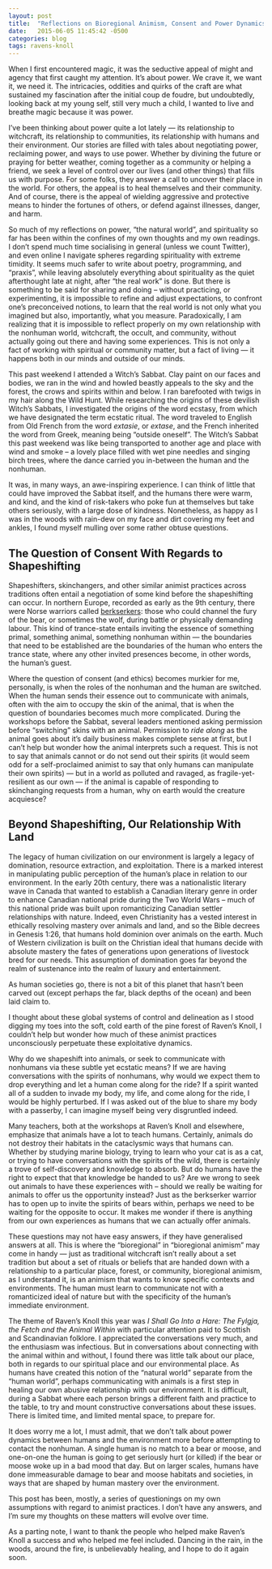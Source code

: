 ```yaml
---
layout: post
title:  "Reflections on Bioregional Animism, Consent and Power Dynamics (Raven’s Knoll 2015)"
date:   2015-06-05 11:45:42 -0500
categories: blog
tags: ravens-knoll
---
```


When I first encountered magic, it was the seductive appeal of might and agency that first caught my attention. It’s about power. We crave it, we want it, we need it. The intricacies, oddities and quirks of the craft are what sustained my fascination after the initial coup de foudre, but undoubtedly, looking back at my young self, still very much a child, I wanted to live and breathe magic because it was power.

I’ve been thinking about power quite a lot lately — its relationship to witchcraft, its relationship to communities, its relationship with humans and their environment. Our stories are filled with tales about negotiating power, reclaiming power, and ways to use power. Whether by divining the future or praying for better weather, coming together as a community or helping a friend, we seek a level of control over our lives (and other things) that fills us with purpose. For some folks, they answer a call to uncover their place in the world. For others, the appeal is to heal themselves and their community. And of course, there is the appeal of wielding aggressive and protective means to hinder the fortunes of others, or defend against illnesses, danger, and harm.

So much of my reflections on power, “the natural world”, and spirituality so far has been within the confines of my own thoughts and my own readings. I don’t spend much time socialising in general (unless we count Twitter), and even online I navigate spheres regarding spirituality with extreme timidity. It seems much safer to write about poetry, programming, and “praxis”, while leaving absolutely everything about spirituality as the quiet afterthought late at night, after “the real work” is done. But there is something to be said for sharing and doing – without practicing, or experimenting, it is impossible to refine and adjust expectations, to confront one’s preconceived notions, to learn that the real world is not only what you imagined but also, importantly, what you measure. Paradoxically, I am realizing that it is impossible to reflect properly on my own relationship with the nonhuman world, witchcraft, the occult, and community, without actually going out there and having some experiences. This is not only a fact of working with spiritual or community matter, but a fact of living — it happens both in our minds and outside of our minds.

This past weekend I attended a Witch’s Sabbat. Clay paint on our faces and bodies, we ran in the wind and howled beastly appeals to the sky and the forest, the crows and spirits within and below. I ran barefooted with twigs in my hair along the Wild Hunt. While researching the origins of these devilish Witch’s Sabbats, I investigated the origins of the word ecstasy, from which we have designated the term ecstatic ritual. The word traveled to English from Old French from the word _extasie_, or _extase_, and the French inherited the word from Greek, meaning being “outside oneself”. The Witch’s Sabbat this past weekend was like being transported to another age and place with wind and smoke – a lovely place filled with wet pine needles and singing birch trees, where the dance carried you in-between the human and the nonhuman.

It was, in many ways, an awe-inspiring experience. I can think of little that could have improved the Sabbat itself, and the humans there were warm, and kind, and the kind of risk-takers who poke fun at themselves but take others seriously, with a large dose of kindness. Nonetheless, as happy as I was in the woods with rain-dew on my face and dirt covering my feet and ankles, I found myself mulling over some rather obtuse questions.

## The Question of Consent With Regards to Shapeshifting

Shapeshifters, skinchangers, and other similar animist practices across traditions often entail a negotiation of some kind before the shapeshifting can occur. In northern Europe, recorded as early as the 9th century, there were Norse warriors called [berkserkers](http://en.wikipedia.org/wiki/Berserker#Theories): those who could channel the fury of the bear, or sometimes the wolf, during battle or physically demanding labour. This kind of trance-state entails inviting the essence of something primal, something animal, something nonhuman within — the boundaries that need to be established are the boundaries of the human who enters the trance state, where any other invited presences become, in other words, the human’s guest.

Where the question of consent (and ethics) becomes murkier for me, personally, is when the roles of the nonhuman and the human are switched. When the human sends their essence out to communicate with animals, often with the aim to occupy the skin of the animal, that is when the question of boundaries becomes much more complicated. During the workshops before the Sabbat, several leaders mentioned asking permission before “switching” skins with an animal. Permission to _ride along_ as the animal goes about it’s daily business makes complete sense at first, but I can’t help but wonder how the animal interprets such a request. This is not to say that animals cannot or do not send out their spirits (it would seem odd for a self-proclaimed animist to say that only humans can manipulate their own spirits) — but in a world as polluted and ravaged, as fragile-yet-resilient as our own — if the animal is capable of responding to skinchanging requests from a human, why on earth would the creature acquiesce?

## Beyond Shapeshifting, Our Relationship With Land

The legacy of human civilization on our environment is largely a legacy of domination, resource extraction, and exploitation. There is a marked interest in manipulating public perception of the human’s place in relation to our environment. In the early 20th century, there was a nationalistic literary wave in Canada that wanted to establish a Canadian literary genre in order to enhance Canadian national pride during the Two World Wars – much of this national pride was built upon romanticizing Canadian settler relationships with nature. Indeed, even Christianity has a vested interest in ethically resolving mastery over animals and land, and so the Bible decrees in Genesis 1:26, that humans hold dominion over animals on the earth. Much of Western civilization is built on the Christian ideal that humans decide with absolute mastery the fates of generations upon generations of livestock bred for our needs. This assumption of domination goes far beyond the realm of sustenance into the realm of luxury and entertainment.

As human societies go, there is not a bit of this planet that hasn’t been carved out (except perhaps the far, black depths of the ocean) and been laid claim to.

I thought about these global systems of control and delineation as I stood digging my toes into the soft, cold earth of the pine forest of Raven’s Knoll, I couldn’t help but wonder how much of these animist practices unconsciously perpetuate these exploitative dynamics.

Why do we shapeshift into animals, or seek to communicate with nonhumans via these subtle yet ecstatic means? If we are having conversations with the spirits of nonhumans, why would we expect them to drop everything and let a human come along for the ride? If a spirit wanted all of a sudden to invade my body, my life, and come along for the ride, I would be highly perturbed. If I was asked out of the blue to share my body with a passerby, I can imagine myself being very disgruntled indeed.

Many teachers, both at the workshops at Raven’s Knoll and elsewhere, emphasize that animals have a lot to teach humans. Certainly, animals do not destroy their habitats in the cataclysmic ways that humans can. Whether by studying marine biology, trying to learn who your cat is as a cat, or trying to have conversations with the spirits of the wild, there is certainly a trove of self-discovery and knowledge to absorb. But do humans have the right to expect that that knowledge be handed to us? Are we wrong to seek out animals to have these experiences with – should we really be waiting for animals to offer us the opportunity instead? Just as the berkserker warrior has to open up to invite the spirits of bears within, perhaps we need to be waiting for the opposite to occur. It makes me wonder if there is anything from our own experiences as humans that we can actually offer animals.

These questions may not have easy answers, if they have generalised answers at all. This is where the “bioregional” in “bioregional animism” may come in handy — just as traditional witchcraft isn’t really about a set tradition but about a set of rituals or beliefs that are handed down with a relationship to a particular place, forest, or community, bioregional animism, as I understand it, is an animism that wants to know specific contexts and environments. The human must learn to communicate not with a romanticized ideal of nature but with the specificity of the human’s immediate environment.

The theme of Raven’s Knoll this year was _I Shall Go Into a Hare: The Fylgja, the Fetch and the Animal Within_ with particular attention paid to Scottish and Scandinavian folklore. I appreciated the conversations very much, and the enthusiasm was infectious. But in conversations about connecting with the animal within and without, I found there was little talk about our place, both in regards to our spiritual place and our environmental place. As humans have created this notion of the “natural world” separate from the “human world”, perhaps communicating with animals is a first step in healing our own abusive relationship with our environment. It is difficult, during a Sabbat where each person brings a different faith and practice to the table, to try and mount constructive conversations about these issues. There is limited time, and limited mental space, to prepare for.

It does worry me a lot, I must admit, that we don’t talk about power dynamics between humans and the environment more before attempting to contact the nonhuman. A single human is no match to a bear or moose, and one-on-one the human is going to get seriously hurt (or killed) if the bear or moose woke up in a bad mood that day. But on larger scales, humans have done immeasurable damage to bear and moose habitats and societies, in ways that are shaped by human mastery over the environment.

This post has been, mostly, a series of questionings on my own assumptions with regard to animist practices. I don’t have any answers, and I’m sure my thoughts on these matters will evolve over time.

As a parting note, I want to thank the people who helped make Raven’s Knoll a success and who helped me feel included. Dancing in the rain, in the woods, around the fire, is unbelievably healing, and I hope to do it again soon.